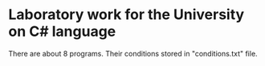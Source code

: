 # Laboratory work for the University on C# language

There are about 8 programs.
Their conditions stored in "conditions.txt" file.